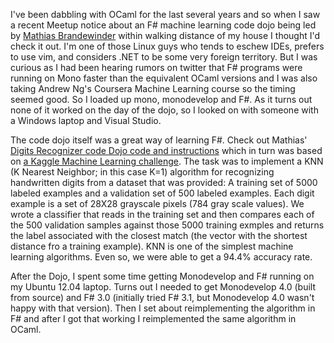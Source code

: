 I've been dabbling with OCaml for the last several years and so when I saw a recent Meetup notice about an F# machine learning code dojo being led by [Mathias Brandewinder](https://github.com/mathias-brandewinder) within walking distance of my house I thought I'd check it out. I'm one of those Linux guys who tends to eschew IDEs, prefers to use vim, and considers .NET to be some very foreign territory. 
But I was curious as I had been hearing rumors on twitter that F# programs were running on Mono faster than the equivalent OCaml versions and I was also taking Andrew Ng's Coursera Machine Learning course so the timing seemed good. So I loaded up mono, monodevelop and F#. As it turns out none of it worked on the day of the dojo, so I looked on with someone with a Windows laptop and Visual Studio.

The code dojo itself was a great way of learning F#. Check out Mathias' [Digits Recognizer code Dojo code and instructions](https://github.com/c4fsharp/Dojo-Digits-Recognizer) which in turn was based on [a Kaggle Machine Learning challenge](http://www.kaggle.com/c/digit-recognizer). 
The task was to implement a KNN (K Nearest Neighbor; in this case K=1) algorithm for recognizing handwritten digits from a dataset that was provided: A training set of 5000 labeled examples and a validation set of 500 labeled examples. Each digit example is a set of 28X28 grayscale pixels (784 gray scale values). 
We wrote a classifier that reads in the training set and then compares each of the 500 validation samples against those 5000 training exmples and returns the label associated with the closest match (the vector with the shortest distance fro a training example). KNN is one of the simplest machine learning algorithms. Even so, we were able to get a 94.4% accuracy rate.

After the Dojo, I spent some time getting Monodevelop and F# running on my Ubuntu 12.04 laptop. Turns out I needed to get Monodevelop 4.0 (built from source) and F# 3.0 (initially tried F# 3.1, but Monodevelop 4.0 wasn't happy with that version). Then I set about reimplementing the algorithm in F# and after I got that working I reimplemented the same algorithm in OCaml. 

